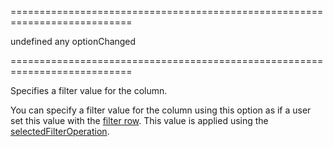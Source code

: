 ===========================================================================
<!--default-->undefined<!--/default-->
<!--type-->any<!--/type-->
<!--firedEvents-->optionChanged<!--/firedEvents-->
===========================================================================

<!--shortDescription-->
Specifies a filter value for the column.
<!--/shortDescription-->

<!--fullDescription-->
You can specify a filter value for the column using this option as if a user set this value with the [filter row]({basewidgetpath}/Configuration/filterRow/). This value is applied using the [selectedFilterOperation]({basewidgetpath}/Configuration/columns/#selectedFilterOperation).
<!--/fullDescription-->